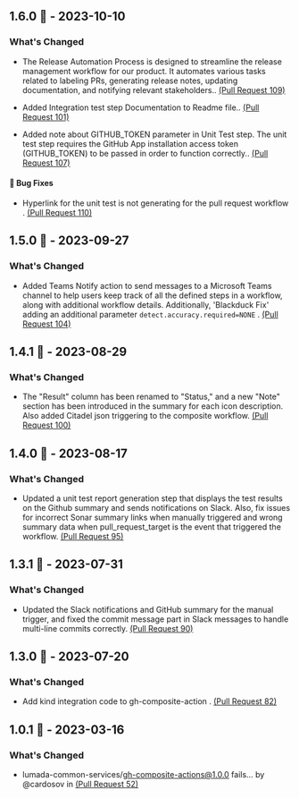 ## 1.6.0 🐝 - 2023-10-10

### What's Changed
- The Release Automation Process is designed to streamline the release management workflow for our product. It automates various tasks related to labeling PRs, generating release notes, updating documentation, and notifying relevant stakeholders.. [(Pull Request 109)](https://github.com/lumada-common-services/gh-composite-actions/pull/109)

- Added  Integration test step Documentation to Readme file.. [(Pull Request 101)](https://github.com/lumada-common-services/gh-composite-actions/pull/101)

- Added note about GITHUB_TOKEN parameter in Unit Test step. The unit test step requires the GitHub App installation access token (GITHUB_TOKEN) to be passed in order to function correctly.. [(Pull Request 107)](https://github.com/lumada-common-services/gh-composite-actions/pull/107)


#### 🐛 Bug Fixes
- Hyperlink for the unit test is not generating for the pull request workflow
. [(Pull Request 110)](https://github.com/lumada-common-services/gh-composite-actions/pull/110)



## 1.5.0 🐝 - 2023-09-27

### What's Changed
- Added Teams Notify action to send messages to a Microsoft Teams channel to help users keep track of all the defined steps in a workflow, along with additional workflow details. Additionally, 'Blackduck Fix' adding an additional parameter ```detect.accuracy.required=NONE``` . [(Pull Request 104)](https://github.com/lumada-common-services/gh-composite-actions/pull/104)


## 1.4.1 🐝 - 2023-08-29

### What's Changed
- The "Result" column has been renamed to "Status," and a new "Note" section has been introduced in the summary for each icon description. Also added Citadel json triggering to the composite workflow. [(Pull Request 100)](https://github.com/lumada-common-services/gh-composite-actions/pull/100)



## 1.4.0 🐝 - 2023-08-17

### What's Changed
- Updated a unit test report generation step that displays the test results on the Github summary and sends notifications on Slack.
Also, fix issues for incorrect Sonar summary links when manually triggered and wrong summary data when pull_request_target is the event that triggered the workflow. [(Pull Request 95)](https://github.com/lumada-common-services/gh-composite-actions/pull/95)


## 1.3.1 🐝 - 2023-07-31

### What's Changed
- Updated the Slack notifications and GitHub summary for the manual trigger, and fixed the commit message part in Slack messages to handle multi-line commits correctly. [(Pull Request 90)](https://github.com/lumada-common-services/gh-composite-actions/pull/90)


## 1.3.0 🐝 - 2023-07-20

### What's Changed
- Add kind integration code to gh-composite-action
. [(Pull Request 82)](https://github.com/lumada-common-services/gh-composite-actions/pull/82)


## 1.0.1 🐝 - 2023-03-16

### What's Changed
- lumada-common-services/gh-composite-actions@1.0.0 fails… by @cardosov in [(Pull Request 52)](https://github.com/lumada-common-services/gh-composite-actions/pull/52)
